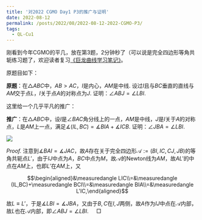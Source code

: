```yaml
---
title: '对2022 CGMO Day1 P3的推广与证明'
date: 2022-08-12
permalink: /posts/2022/08/2022-08-12-2022-CGMO-P3/
tags:
  - QL-Cu1
---
```


刚看到今年CGMO的平几，放在第3题，2分钟秒了（可以说是完全四边形等角共轭练习题了，欢迎读者复习[《巨龙曲线学习笔记》](https://llddeddym.github.io/posts/2020/10/2020-10-06-QL-Cu1/)。

原题目如下：

**原题**：在$\triangle ABC$中，$AB>AC$，$I$是内心，$AM$是中线. 设过$I$且与$BC$垂直的直线与$AM$交于点$L$，$I$关于点$A$的对称点为$J$. 证明：$\angle ABJ=\angle LBI$.

这里给一个几乎平凡的推广：

**推广**：在$\triangle ABC$中，设$I$是$\angle BAC$角分线上的一点，$AM$是中线，$J$是$I$关于$A$的对称点，$L$是$AM$上一点，满足$\measuredangle (IL,BC)=\measuredangle BIA+\measuredangle ICB$. 证明：$\angle JBA=\angle LBI$.

<img src="https://llddeddym.github.io/images/2022-08-12.png"/>

*Proof.* 注意到$\measuredangle BAI=\measuredangle JAC$，故$A$存在关于完全四边形$\mathcal{A}:=(BI,IC,CJ,JB)$的等角共轭点$L'$，由于$IJ$中点为$A$，$BC$中点为$M$，故$\mathcal{A}$的Newton线为$AM$，故$AL'$的中点在$AM$上，也即$L'$在$AM$上，又

$$\begin{aligned}&\measuredangle LIC\\=&\measuredangle (IL,BC)+\measuredangle BCI\\=&\measuredangle BIA\\=&\measuredangle L'IC,\end{aligned}$$

故$L\equiv L'$，于是$\measuredangle LBI=\measuredangle JBA$，又由于$B,C$在$I,J$两侧，故$A$作为$IJ$中点在$\mathcal{A}$内部，故$L$也在$\mathcal{A}$内部，即$\angle ABJ=\angle LBI$. $\quad\Box$